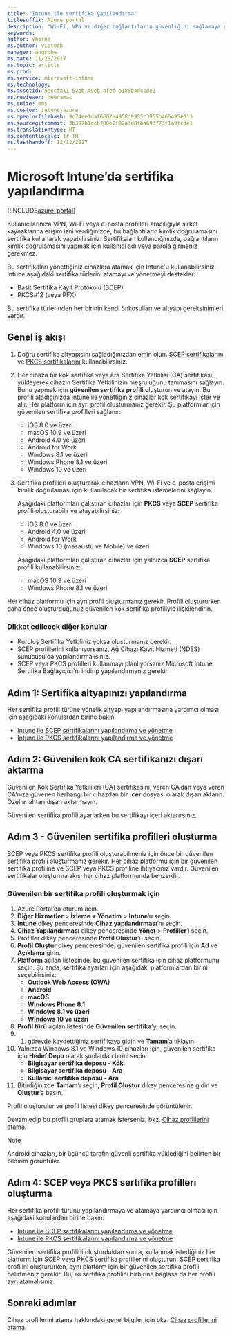 ```yaml
---
title: "Intune ile sertifika yapılandırma"
titlesuffix: Azure portal
description: "Wi-Fi, VPN ve diğer bağlantıların güvenliğini sağlamaya yardımcı olan sertifikaları oluşturmak ve atamak için Intune kullanmayı öğrenin.\""
keywords: 
author: vhorne
ms.author: victorh
manager: angrobe
ms.date: 11/28/2017
ms.topic: article
ms.prod: 
ms.service: microsoft-intune
ms.technology: 
ms.assetid: 5eccfa11-52ab-49eb-afef-a185b4dccde1
ms.reviewer: heenamac
ms.suite: ems
ms.custom: intune-azure
ms.openlocfilehash: 9c74ee1daf6602a4958d9955c3955b465495e013
ms.sourcegitcommit: 3b397b1dcb780e2f82a3d8fba693773f1a9fcde1
ms.translationtype: HT
ms.contentlocale: tr-TR
ms.lasthandoff: 12/12/2017
---
```

# <a name="how-to-configure-certificates-in-microsoft-intune"></a>Microsoft Intune’da sertifika yapılandırma

[!INCLUDE[azure_portal](./includes/azure_portal.md)]

Kullanıcılarınıza VPN, Wi-Fi veya e-posta profilleri aracılığıyla şirket kaynaklarına erişim izni verdiğinizde, bu bağlantıların kimlik doğrulamasını sertifika kullanarak yapabilirsiniz. Sertifikaları kullandığınızda, bağlantıların kimlik doğrulamasını yapmak için kullanıcı adı veya parola girmeniz gerekmez.

Bu sertifikaları yönettiğiniz cihazlara atamak için Intune'u kullanabilirsiniz. Intune aşağıdaki sertifika türlerini atamayı ve yönetmeyi destekler:

- Basit Sertifika Kayıt Protokolü (SCEP)
- PKCS#12 (veya PFX)

Bu sertifika türlerinden her birinin kendi önkoşulları ve altyapı gereksinimleri vardır.

## <a name="general-workflow"></a>Genel iş akışı

1. Doğru sertifika altyapısını sağladığınızdan emin olun. [SCEP sertifikalarını](certificates-scep-configure.md) ve [PKCS sertifikalarını](certficates-pfx-configure.md) kullanabilirsiniz.
2. Her cihaza bir kök sertifika veya ara Sertifika Yetkilisi (CA) sertifikası yükleyerek cihazın Sertifika Yetkilinizin meşruluğunu tanımasını sağlayın. Bunu yapmak için **güvenilen sertifika profili** oluşturun ve atayın. Bu profili atadığınızda Intune ile yönettiğiniz cihazlar kök sertifikayı ister ve alır. Her platform için ayrı profil oluşturmanız gerekir. Şu platformlar için güvenilen sertifika profilleri sağlanır:
    - iOS 8.0 ve üzeri
    - macOS 10.9 ve üzeri
    - Android 4.0 ve üzeri
    - Android for Work
    - Windows 8.1 ve üzeri
    - Windows Phone 8.1 ve üzeri
    - Windows 10 ve üzeri
3. Sertifika profilleri oluşturarak cihazların VPN, Wi-Fi ve e-posta erişimi kimlik doğrulaması için kullanılacak bir sertifika istemelerini sağlayın.

   Aşağıdaki platformları çalıştıran cihazlar için **PKCS** veya **SCEP** sertifika profili oluşturabilir ve atayabilirsiniz:

   - iOS 8.0 ve üzeri
   - Android 4.0 ve üzeri
   - Android for Work
   - Windows 10 (masaüstü ve Mobile) ve üzeri

   Aşağıdaki platformları çalıştıran cihazlar için yalnızca **SCEP** sertifika profili kullanabilirsiniz:

   - macOS 10.9 ve üzeri
   - Windows Phone 8.1 ve üzeri

Her cihaz platformu için ayrı profil oluşturmanız gerekir. Profili oluştururken daha önce oluşturduğunuz güvenilen kök sertifika profiliyle ilişkilendirin.

### <a name="further-considerations"></a>Dikkat edilecek diğer konular

- Kuruluş Sertifika Yetkiliniz yoksa oluşturmanız gerekir.
- SCEP profillerini kullanıyorsanız, Ağ Cihazı Kayıt Hizmeti (NDES) sunucusu da yapılandırmalısınız.
- SCEP veya PKCS profilleri kullanmayı planlıyorsanız Microsoft Intune Sertifika Bağlayıcısı'nı indirip yapılandırmanız gerekir.


## <a name="step-1-configure-your-certificate-infrastructure"></a>Adım 1: Sertifika altyapınızı yapılandırma

Her sertifika profili türüne yönelik altyapı yapılandırmasına yardımcı olması için aşağıdaki konulardan birine bakın:

- [Intune ile SCEP sertifikalarını yapılandırma ve yönetme](certificates-scep-configure.md)
- [Intune ile PKCS sertifikalarını yapılandırma ve yönetme](certficates-pfx-configure.md)


## <a name="step-2-export-your-trusted-root-ca-certificate"></a>Adım 2: Güvenilen kök CA sertifikanızı dışarı aktarma

Güvenilen Kök Sertifika Yetkilileri (CA) sertifikasını, veren CA'dan veya veren CA'nıza güvenen herhangi bir cihazdan bir **.cer** dosyası olarak dışarı aktarın. Özel anahtarı dışarı aktarmayın.

Güvenilen sertifika profili ayarlarken bu sertifikayı içeri aktarırsınız.

## <a name="step-3-create-trusted-certificate-profiles"></a>Adım 3 - Güvenilen sertifika profilleri oluşturma
SCEP veya PKCS sertifika profili oluşturabilmeniz için önce bir güvenilen sertifika profili oluşturmanız gerekir. Her cihaz platformu için bir güvenilen sertifika profiline ve SCEP veya PKCS profiline ihtiyacınız vardır. Güvenilen sertifikalar oluşturma akışı her cihaz platformunda benzerdir.

### <a name="to-create-a-trusted-certificate-profile"></a>Güvenilen bir sertifika profili oluşturmak için

1. Azure Portal’da oturum açın.
2. **Diğer Hizmetler** > **İzleme + Yönetim** > **Intune**’u seçin.
3. **Intune** dikey penceresinde **Cihaz yapılandırması**’nı seçin.
2. **Cihaz Yapılandırması** dikey penceresinde **Yönet** > **Profiller**’i seçin.
3. Profiller dikey penceresinde **Profil Oluştur**’u seçin.
4. **Profil Oluştur** dikey penceresinde, güvenilen sertifika profili için **Ad** ve **Açıklama** girin.
5. **Platform** açılan listesinde, bu güvenilen sertifika için cihaz platformunu seçin. Şu anda, sertifika ayarları için aşağıdaki platformlardan birini seçebilirsiniz:
    - **Outlook Web Access (OWA)**
    - **Android**
    - **macOS**
    - **Windows Phone 8.1**
    - **Windows 8.1 ve üzeri**
    - **Windows 10 ve üzeri**
6. **Profil türü** açılan listesinde **Güvenilen sertifika**’yı seçin.
7. 1. görevde kaydettiğiniz sertifikaya gidin ve **Tamam**’a tıklayın.
8. Yalnızca Windows 8.1 ve Windows 10 cihazları için, güvenilen sertifika için **Hedef Depo** olarak şunlardan birini seçin:
    - **Bilgisayar sertifika deposu - Kök**
    - **Bilgisayar sertifika deposu - Ara**
    - **Kullanıcı sertifika deposu - Ara**
8. Bitirdiğinizde **Tamam**’ı seçin, **Profil Oluştur** dikey penceresine gidin ve **Oluştur**’a basın.

Profil oluşturulur ve profil listesi dikey penceresinde görüntülenir.

Devam edip bu profili gruplara atamak isterseniz, bkz. [Cihaz profillerini atama](device-profile-assign.md).


> [!Note]
> Android cihazları, bir üçüncü tarafın güvenli sertifika yüklediğini belirten bir bildirim görüntüler.

## <a name="step-4-create-scep-or-pkcs-certificate-profiles"></a>Adım 4: SCEP veya PKCS sertifika profilleri oluşturma

Her sertifika profili türünü yapılandırmaya ve atamaya yardımcı olması için aşağıdaki konulardan birine bakın:

- [Intune ile SCEP sertifikalarını yapılandırma ve yönetme](certificates-scep-configure.md)
- [Intune ile PKCS sertifikalarını yapılandırma ve yönetme](certficates-pfx-configure.md)

Güvenilen sertifika profilini oluşturduktan sonra, kullanmak istediğiniz her platform için SCEP veya PKCS sertifika profillerini oluşturun. SCEP sertifika profilini oluştururken, aynı platform için bir güvenilen sertifika profili belirtmeniz gerekir. Bu, iki sertifika profilini birbirine bağlasa da her profili ayrı atamalısınız.


## <a name="next-steps"></a>Sonraki adımlar
Cihaz profillerini atama hakkındaki genel bilgiler için bkz. [Cihaz profillerini atama](device-profile-assign.md).
